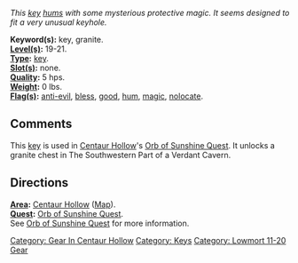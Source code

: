 *This [key](:Category:_Keys "wikilink") [hums](Hum_Flag "wikilink") with
some mysterious protective magic. It seems designed to fit a very
unusual keyhole.*

**Keyword(s):** key, granite.  
**[Level(s)](Object_Level "wikilink"):** 19-21.  
**[Type](:Category:_Object_Types "wikilink"):**
[key](:Category:_Keys "wikilink").  
**[Slot(s)](Object_Slots "wikilink"):** none.  
**[Quality](Object_Quality "wikilink"):** 5 hps.  
**[Weight](Object_Weight "wikilink"):** 0 lbs.  
**[Flag(s)](:Category:_Object_Flags "wikilink"):**
[anti-evil](Anti-Evil_Flag "wikilink"), [bless](Bless_Flag "wikilink"),
[good](Good_Flag "wikilink"), [hum](Hum_Flag "wikilink"),
[magic](Magic_Flag "wikilink"), [nolocate](NoLocate_Flag "wikilink").  

## Comments

This [key](:Category:_Keys "wikilink") is used in [Centaur
Hollow](:Category:_Centaur_Hollow "wikilink")'s [Orb of Sunshine
Quest](Orb_Of_Sunshine_Quest "wikilink"). It unlocks a granite chest in
The Southwestern Part of a Verdant Cavern.

## Directions

**[Area](:Category:_Areas "wikilink"):** [Centaur
Hollow](:Category:_Centaur_Hollow "wikilink")
([Map](Centaur_Hollow_Map "wikilink")).  
**[Quest](:Category:_Ticket_Quests "wikilink"):** [Orb of Sunshine
Quest](Orb_Of_Sunshine_Quest "wikilink").  
See [Orb of Sunshine Quest](Orb_Of_Sunshine_Quest "wikilink") for more
information.  

[Category: Gear In Centaur
Hollow](Category:_Gear_In_Centaur_Hollow "wikilink") [Category:
Keys](Category:_Keys "wikilink") [Category: Lowmort 11-20
Gear](Category:_Lowmort_11-20_Gear "wikilink")
